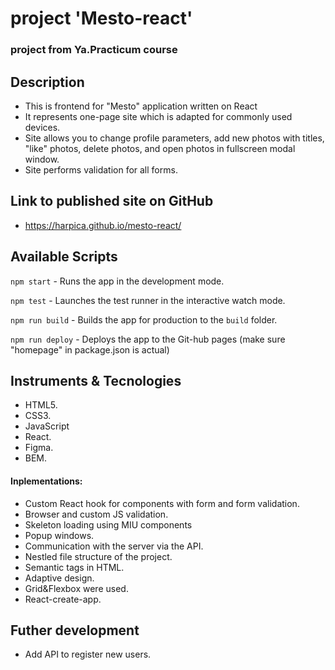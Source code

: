 # project 'Mesto-react'

### project from Ya.Practicum course

## Description

- This is frontend for "Mesto" application written on React
- It represents one-page site which is adapted for commonly used devices.
- Site allows you to change profile parameters, add new photos with titles, "like" photos, delete photos, and open photos in fullscreen modal window.
- Site performs validation for all forms.

## Link to published site on GitHub

- https://harpica.github.io/mesto-react/

## Available Scripts

`npm start` - Runs the app in the development mode.

`npm test` - Launches the test runner in the interactive watch mode.

`npm run build` - Builds the app for production to the `build` folder.

`npm run deploy` - Deploys the app to the Git-hub pages (make sure "homepage" in package.json is actual)

## Instruments & Tecnologies

- HTML5.
- CSS3.
- JavaScript
- React.
- Figma.
- BEM.

#### Inplementations:

- Custom React hook for components with form and form validation.
- Browser and custom JS validation.
- Skeleton loading using MIU components
- Popup windows.
- Communication with the server via the API.
- Nestled file structure of the project.
- Semantic tags in HTML.
- Adaptive design.
- Grid&Flexbox were used.
- React-create-app.

## Futher development

- Add API to register new users.
